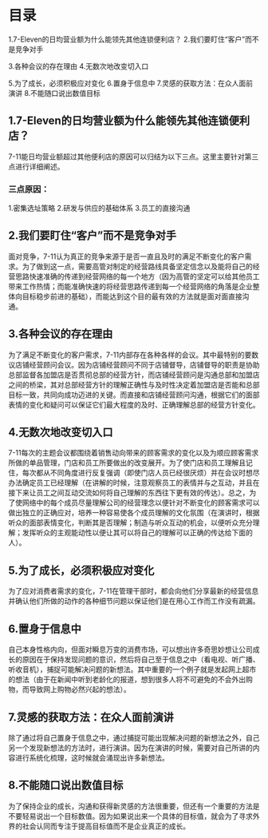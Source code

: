 # 目录
1.7-Eleven的日均营业额为什么能领先其他连锁便利店？
2.我们要盯住“客户”而不是竞争对手

3.各种会议的存在理由
4.无数次地改变切入口

5.为了成长，必须积极应对变化
6.置身于信息中
7.灵感的获取方法：在众人面前演讲
8.不能随口说出数值目标


## 1.7-Eleven的日均营业额为什么能领先其他连锁便利店？
7-11能日均营业额超过其他便利店的原因可以归结为以下三点。这里主要针对第三点进行详细阐述。
### 三点原因：
1.密集选址策略
2.研发与供应的基础体系
3.员工的直接沟通

## 2.我们要盯住“客户”而不是竞争对手
面对竞争，7-11认为真正的竞争来源于是否一直且及时的满足不断变化的客户需求。为了做到这一点，需要高管对制定的经营路线具备坚定信念以及能将自己的经营思路快速准确的传递到经营网络的每一个地方（因为高管的坚定可以给其他员工带来工作热情；而能准确快速的将经营思路传递到每一个经营网络的角落是企业整体向目标稳步前进的基础），而能达到这个目的最有效的方法就是面对面直接沟通。

## 3.各种会议的存在理由
为了满足不断变化的客户需求，7-11内部存在各种各样的会议。其中最特别的要数议店铺经营顾问会议。因为店铺经营顾问不同于店铺督导，店铺督导的职责是协助总部监督各加盟店是否贯彻总部的经营方针，而店铺经营顾问是沟通总部和加盟店之间的桥梁，其对总部经营方针的理解正确性与及时性决定着加盟店是否能和总部目标一致，共同向成功迈进的关键。而直接和店铺经营顾问沟通，根据它们的面部表情的变化和疑问可以保证它们最大程度的及时、正确理解总部的经营方针变化。

## 4.无数次地改变切入口 
7-11每次的主题会议都围绕着销售动向带来的顾客需求的变化以及为顺应顾客需求所做的单品管理，门店和员工所要做出的改变展开。为了使门店和员工理解且记住，每次都从不同角度进行反复强调（即使门店人员已经很厌烦）并在会议时想尽办法确定员工已经理解（在讲解的时候，注意观察员工的表情并与之互动，并且在接下来让员工之间互动交流如何将自己理解的东西往下更有效的传达）。总之，为了使网络中的每个成员尽量理解公司的经营理念以便针对不断变化的顾客需求可以做出独立的正确应对，培养一种容易使各个成员理解的文化氛围（在演讲时，根据听众的面部表情变化，判断其是否理解；制造与听众互动的机会，以便听众充分理解；发挥听众的主观能动性以便让其可以将自己的理解可以正确的传达给下面的人）。

## 5.为了成长，必须积极应对变化
  为了应对消费者需求的变化，7-11在管理干部时，都会向他们分享最新的经营信息并确认他们所做的动作的各种细节问题以保证他们是在用心工作而工作没有疏漏。

## 6.置身于信息中
  自己本身性格内向，但面对瞬息万变的消费市场，可以想出许多奇思妙想让公司成长的原因在于保持发现问题的意识，然后将自己至于信息之中（看电视、听广播、听收音机），捕捉可能解决问题的新想法。其中重要的一个例子就是发起网上超市的想法（由于在新闻中听到老龄化的报道，想到很多人将不可避免的不会外出购物，而导致网上购物必然兴起的想法）。

## 7.灵感的获取方法：在众人面前演讲
  除了通过将自己置身于信息之中，通过捕捉可能出现解决问题的新想法之外，自己另一个发现新想法的方法时，进行演讲。因为在演讲的时候，需要对自己所讲的内容进行系统化梳理，这时候就会涌现出许多新想法。
## 8.不能随口说出数值目标
  为了保持企业的成长，沟通和获得新灵感的方法很重要，但还有一个重要的方法是不要轻易说出一个目标数值。因为如果说出来一个具体的目标值，就会为了寻求外界的社会认同而专注于提高目标值而不是企业真正的成长。
